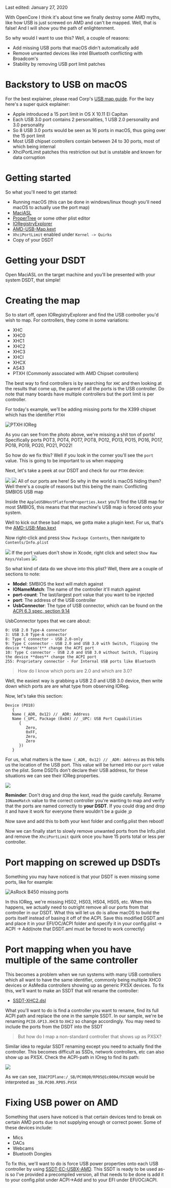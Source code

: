 Last edited: January 27, 2020

With OpenCore I think it's about time we finally destroy some AMD myths, like how USB is just screwed on AMD and can't be mapped. Well, that is false! And I will show you the path of enlightenment.

So why would I want to use this? Well, a couple of reasons:
* Add missing USB ports that macOS didn't automatically add
* Remove unwanted devices like intel Bluetooth conflicting with Broadcom's
* Stability by removing USB port limit patches
# Backstory to USB on macOS

For the best explainer, please read Corp's [USB map guide](https://usb-map.gitbook.io/project/terms-of-endearment). For the lazy here's a super quick explainer:

* Apple introduced a 15 port limit in OS X 10.11 El Capitan
* Each USB 3.0 port contains 2 personalities, 1 USB 2.0 personality and 3.0 personality
* So 8 USB 3.0 ports would be seen as 16 ports in macOS, thus going over the 15 port limit
* Most USB chipset controllers contain between 24 to 30 ports, most of which being internal
* XhciPortLimit patches this restriction out but is unstable and known for data corruption

# Getting started

So what you'll need to get started:
* Running macOS (this can be done in windows/linux though you'll need macOS to actually use the port map)
* [MaciASL](https://github.com/acidanthera/MaciASL/releases)
* [ProperTree](https://github.com/corpnewt/ProperTree) or some other plist editor
* [IORegistryExplorer](https://github.com/toleda/audio_ALCInjection/raw/master/IORegistryExplorer_v2.1.zip)
* [AMD-USB-Map.kext](https://github.com/khronokernel/Opencore-Vanilla-Desktop-Guide/tree/master/extra-files/AMD-USB-Map.kext.zip)
* `XhciPortLimit` enabled under `Kernel -> Quirks`
* Copy of your DSDT


# Getting your DSDT

Open MaciASL on the target machine and you'll be presented with your system DSDT, that simple!


# Creating the map

So to start off, open IORegistryExplorer and find the USB controller you'd wish to map. For controllers, they come in some variations:

* XHC
* XHC0
* XHC1
* XHC2
* XHC3
* XHCI
* XHCX
* AS43
* PTXH (Commonly associated with AMD Chipset controllers)


The best way to find controllers is by searching for `XHC` and then looking at the results that come up, the parent of all the ports is the USB controller. Do note that many boards have multiple controllers but the port limit is per controller.

For today's example, we'll be adding missing ports for the X399 chipset which has the identifier `PTXH`

![PTXH IOReg](https://i.imgur.com/wh7mMa4.png)

As you can see from the photo above, we're missing a shit ton of ports! Specifically ports POT3, POT4, POT7, POT8, PO12, PO13, PO15, PO16, PO17, PO18, PO19, PO20, PO21, PO22!

So how do we fix this? Well if you look in the corner you'll see the `port` value. This is going to be important to us when mapping

Next, let's take a peek at our DSDT and check for our `PTXH` device:

![](https://i.imgur.com/ofYGYBS.png)
![](https://i.imgur.com/BZtkLl7.png)
All of our ports are here! So why in the world is macOS hiding them? Well there's a couple of reasons but this being the main: Conflicting SMBIOS USB map

Inside the `AppleUSBHostPlatformProperties.kext` you'll find the USB map for most SMBIOS, this means that that machine's USB map is forced onto your system. 

Well to kick out these bad maps, we gotta make a plugin kext. For us, that's the [AMD-USB-Map.kext](https://github.com/khronokernel/Opencore-Vanilla-Desktop-Guide/tree/master/extra-files/AMD-USB-Map.kext.zip)

Now right-click and press `Show Package Contents`, then navigate to `Contents/Info.plist`

![](https://i.imgur.com/Vfou3S1.png)
If the port values don't show in Xcode, right click and select `Show Raw Keys/Values`
![](https://i.imgur.com/ggsZw35.png)


So what kind of data do we shove into this plist? Well, there are a couple of sections to note:

* **Model**: SMBIOS the kext will match against
* **IONameMatch**: The name of the controller it'll match against
* **port-count**: The last/largest port value that you want to be injected
* **port**: The address of the USB controller
* **UsbConnector**: The type of USB connector, which can be found on the [ACPI 6.3 spec, section 9.14](https://uefi.org/sites/default/files/resources/ACPI_6_3_final_Jan30.pdf)

UsbConnector types that we care about:
```
0: USB 2.0 Type-A connector
3: USB 3.0 Type-A connector
8: Type C connector - USB 2.0-only
9: Type C connector - USB 2.0 and USB 3.0 with Switch, flipping the device **doesn't** change the ACPI port
10: Type C connector - USB 2.0 and USB 3.0 without Switch, flipping the device **does** change the ACPI port
255: Proprietary connector - For Internal USB ports like Bluetooth
```
> How do I know which ports are 2.0 and which are 3.0?

Well, the easiest way is grabbing a USB 2.0 and USB 3.0 device, then write down which ports are are what type from observing IOReg. 

Now, let's take this section:

```
Device (PO18)
   {
   Name (_ADR, 0x12) // _ADR: Address
   Name (_UPC, Package (0x04) // _UPC: USB Port Capabilities
      {
         Zero, 
         0xFF, 
         Zero, 
         Zero
      })
   }
```
For us, what matters is the `Name (_ADR, 0x12) // _ADR: Address` as this tells us the location of the USB port. This value will be turned into our `port` value on the plist. Some DSDTs don't declare their USB address, for these situations we can see their IOReg properties.

![](https://i.imgur.com/9R6cab8.png)

**Reminder**: Don't drag and drop the kext, read the guide carefully. Rename `IONameMatch` value to the correct controller you're wanting to map and verify that the ports are named correctly to **your DSDT**. If you could drag and drop it and have it work for everyone there wouldn't be a guide ;p

Now save and add this to both your kext folder and config.plist then reboot!

Now we can finally start to slowly remove unwanted ports from the Info.plist and remove the `XhciPortLimit` quirk once you have 15 ports total or less per controller.


# Port mapping on screwed up DSDTs

Something you may have noticed is that your DSDT is even missing some ports, like for example:

![AsRock B450 missing ports](https://i.imgur.com/xz3p0H4.png)

In this IOReg, we're missing HS02, HS03, HS04, HS05, etc. When this happens, we actually need to outright remove all our ports from that controller in our DSDT. What this will let us do is allow macOS to build the ports itself instead of basing it off of the ACPI. Save this modified DSDT.aml and place it in your EFI/OC/ACPI folder and specify it in your config.plist -> ACPI -> Add(note that DSDT.aml must be forced to work correctly)

# Port mapping when you have multiple of the same controller

This becomes a problem when we run systems with many USB controllers which all want to have the same identifier, commonly being multiple XHC0 devices or AsMedia controllers showing up as generic PXSX devices. To fix this, we'll want to make an SSDT that will rename the controller:

* [SSDT-XHC2.dsl](https://github.com/khronokernel/Opencore-Vanilla-Desktop-Guide/tree/master/extra-files/SSDT-XHC2.dsl)

What you'll want to do is find a controller you want to rename, find its full ACPI path and replace the one in the sample SSDT. In our sample, we're be renaming `PCI0.GP13.XHC0` to `XHC2` so change accordingly. You may need to include the ports from the DSDT into the SSDT

> But how do I map a non-standard controller that shows up as PXSX?

Similar idea to regular SSDT renaming except you need to actually find the controller. This becomes difficult as SSDs, network controllers, etc can also show up as PXSX. Check the ACPI-path in IOreg to find its path:

![](https://i.imgur.com/DLa06XN.png)

As we can see, `IOACPIPlane:/_SB/PC00@0/RP05@1c0004/PXSX@0` would be interpreted as `_SB.PC00.RP05.PXSX`


# Fixing USB power on AMD

Something that users have noticed is that certain devices tend to break on certain AMD ports due to not supplying enough or correct power. Some of these devices include:

* Mics
* DACs
* Webcams
* Bluetooth Dongles

To fix this, we'll want to do is force USB power properties onto each USB controller by using [SSDT-EC-USBX-AMD](https://github.com/khronokernel/Opencore-Vanilla-Desktop-Guide/blob/master/extra-files/SSDT-EC-USBX-AMD.aml). This SSDT is ready to be used as-is so I've provided a precompiled version, all that needs to be done is add it to your config.plist under ACPI->Add and to your EFI under EFI/OC/ACPI.
